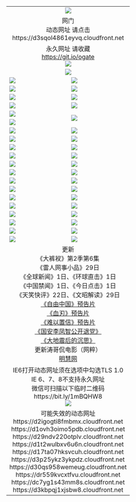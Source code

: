 ﻿<table>
  <tr></tr>
  <tr><td colspan=2 align=center><img src="https://github.com/ogate/up/blob/master/oGate.jpg" /></td></tr>
  <tr><td colspan=2 align=center>网门<br>动态网址 请点击
<br>https://d3sqol4861eyvq.cloudfront.net
    </td>
  </tr>
  <tr>
    <td colspan=2 align=center>永久网址 请收藏<br/><a href="https://git.io/ogate" target="_blank">https://git.io/ogate</a><br/><a href="https://d3sqol4861eyvq.cloudfront.net/Up/0WMGDL2.png" target="_blank"><img src="https://d3sqol4861eyvq.cloudfront.net/Up/0WMGD2.png"/></a></td>
    <!--td align=center>临时网址 微信用<br/><a href="https://bit.ly/1mBQHW8" target="_blank">https://bit.ly/1mBQHW8</a><br/><a href="https://d3sqol4861eyvq.cloudfront.net/Up/0WMGDL3.png" target="_blank"><img src="https://d3sqol4861eyvq.cloudfront.net/Up/0WMGD3.png"/></a></td-->
  </tr>
  <tr>
    <td colspan=2 align=center><a href="https://d3sqol4861eyvq.cloudfront.net/ogUP.aspx?name=0oGate.apk" target="_blank"><img src="https://d3sqol4861eyvq.cloudfront.net/Up/0WMAZ.jpg" /></a></td>
  </tr>
  <tr>
    <td><a href="https://d3sqol4861eyvq.cloudfront.net/ogNice.aspx" target="_blank"><img src="https://d3sqol4861eyvq.cloudfront.net/Up/0WCYY.jpg" /></a></td>
    <td><a href="https://d3sqol4861eyvq.cloudfront.net/onCO.aspx?ob=600%E4%BA%8B%E7%89%A9&op=%E5%A2%9E%E5%88%A0%E6%94%B9&args=WH1~%23%E7%B1%BB%E5%9E%8B6%E6%96%B0%E9%97%BB%7c%23%E7%B1%BB%E5%9E%8B6%E8%AF%84%E8%AE%BA&mode=" target="_blank"><img src="https://d3sqol4861eyvq.cloudfront.net/Up/0WZTT.jpg" /></a></td> 
  </tr>
  <tr>
    <td><a href="https://d3sqol4861eyvq.cloudfront.net/ogDY.aspx" target="_blank"><img src="https://d3sqol4861eyvq.cloudfront.net/Up/0FK.jpg" /></a></td>
    <td><a href="https://d3sqol4861eyvq.cloudfront.net/ogST.aspx" target="_blank"><img src="https://d3sqol4861eyvq.cloudfront.net/Up/0ST.jpg" /></a></td> 
  </tr>
  <tr>
    <!--td rowspan=2><a href="https://d3sqol4861eyvq.cloudfront.net/ogUP.aspx?name=WJ.mp4&count=T:1,480P:1" target="_blank"><img src="https://d3sqol4861eyvq.cloudfront.net/Up/WJ.jpg" /></a></td-->
    <td><a href="https://d3sqol4861eyvq.cloudfront.net/ogUP.aspx?name=11DKC.mp4&count=T:2,2:6,1:16" target="_blank"><img src="https://d3sqol4861eyvq.cloudfront.net/Up/11DKC.jpg" /></a></td> 
    <td><div><a href="https://d3sqol4861eyvq.cloudfront.net/ogUP.aspx?name=LRWS.mp4&count=7B:8,6B:44,5A:10,5B:35,4A:14,4B:19,3A:10,3B:26,2A:16,2B:21,1A:23,1B:29&current=7B:8" target="_blank"><img src="https://d3sqol4861eyvq.cloudfront.net/Up/LRWS.jpg" /></a></td>
   </tr>
  <tr>
    <td><a href="https://d3sqol4861eyvq.cloudfront.net/ogUP.aspx?name=LRSH.mp4&count=W:13,2:10" target="_blank"><img src="https://d3sqol4861eyvq.cloudfront.net/Up/LRSH.jpg" /></a></td>
    <td><a href="https://d3sqol4861eyvq.cloudfront.net/ogUP.aspx?name=BYWXY.mp4" target="_blank"><img src="https://d3sqol4861eyvq.cloudfront.net/Up/BYWXY.jpg" /></a></td>
  </tr>
  <tr>
    <td><a href="https://d3sqol4861eyvq.cloudfront.net/ogUP.aspx?name=JQR.mp4&count=2" target="_blank"><img src="https://d3sqol4861eyvq.cloudfront.net/Up/JQR.jpg" /></a></td>   
    <td rowspan=2><a href="https://d3sqol4861eyvq.cloudfront.net/ogUP.aspx?name=JP.mp4&count=9" target="_blank"><img src="https://d3sqol4861eyvq.cloudfront.net/Up/JP.jpg" /></td>
  </tr>
  <tr>
    <td><a href="https://d3sqol4861eyvq.cloudfront.net/ogUP.aspx?name=WH.mp4" target="_blank"><img src="https://d3sqol4861eyvq.cloudfront.net/Up/WH.jpg" /></a></td>
  </tr>
  <tr>
    <td><a href="https://d3sqol4861eyvq.cloudfront.net/ogUP.aspx?name=SSZJ.mp4&count=SP:6,480P:8" target="_blank"><img src="https://d3sqol4861eyvq.cloudfront.net/Up/SSZJ.jpg" /></a></td>
    <td><a href="https://d3sqol4861eyvq.cloudfront.net/ogUP.aspx?name=ZY.mp4&count=2015:16" target="_blank"><img src="https://d3sqol4861eyvq.cloudfront.net/Up/ZY.jpg" /></a</td>
  </tr>
  <tr>
    <td><a href="https://d3sqol4861eyvq.cloudfront.net/ogUP.aspx?name=XTFY.mp4&count=B:2,A:24" target="_blank"><img src="https://d3sqol4861eyvq.cloudfront.net/Up/XTFY.jpg" /></a></td>
    <td><a href="https://d3sqol4861eyvq.cloudfront.net/ogUP.aspx?name=1XQK.mp4&count=13" target="_blank"><img src="https://d3sqol4861eyvq.cloudfront.net/Up/1XQK.jpg" /></a</td>
  </tr>
  <tr>
    <td><a href="https://d3sqol4861eyvq.cloudfront.net/ogUP.aspx?name=1LYF.mp4&count=2" target="_blank"><img src="https://d3sqol4861eyvq.cloudfront.net/Up/1LYF0.jpg" /></a></td>
    <td><a href="https://d3sqol4861eyvq.cloudfront.net/ogUP.aspx?name=1ZGC.mp4&count=6" target="_blank"><img src="https://d3sqol4861eyvq.cloudfront.net/Up/1ZGC0.jpg" /></a></td>
  </tr>
  <tr>
    <td><a href="https://d3sqol4861eyvq.cloudfront.net/ogUP.aspx?name=1ZKM.mp4&count=3&current=3" target="_blank"><img src="https://d3sqol4861eyvq.cloudfront.net/Up/1ZKM0.jpg" /></a></td>  
    <td><a href="https://d3sqol4861eyvq.cloudfront.net/ogUP.aspx?name=1WWY.mp4&count=6&current=6" target="_blank"><img src="https://d3sqol4861eyvq.cloudfront.net/Up/1WWY0.jpg" /></a></td>
  </tr>
  <tr>
    <td><a href="https://d3sqol4861eyvq.cloudfront.net/ogUP.aspx?name=10JGY.mp4&count=3" target="_blank"><img src="https://d3sqol4861eyvq.cloudfront.net/Up/10JGY0.jpg" /></a></td>
    <td><a href="https://d3sqol4861eyvq.cloudfront.net/ogUP.aspx?name=10CYS.mp4&count=2" target="_blank"><img src="https://d3sqol4861eyvq.cloudfront.net/Up/10CYS0.jpg" /></a></td>
  </tr>
  <tr>
    <td><a href="https://d3sqol4861eyvq.cloudfront.net/ogUP.aspx?name=4SQQ.mp4&count=201603:1,201602:20,201601:21&current=201603:1" target="_blank"><img src="https://d3sqol4861eyvq.cloudfront.net/Up/4SQQ0.jpg"/></a></td>
    <td><a href="https://d3sqol4861eyvq.cloudfront.net/ogUP.aspx?name=4SHQ.mp4&count=201603:1,201602:27,201601:28&current=201603:1" target="_blank"><img src="https://d3sqol4861eyvq.cloudfront.net/Up/4SHQ0.jpg"/></a></td>
  </tr>
  <tr>
    <td><a href="https://d3sqol4861eyvq.cloudfront.net/ogUP.aspx?name=4SZG.mp4&count=201603:1,201602:21,201601:23&current=201603:1" target="_blank"><img src="https://d3sqol4861eyvq.cloudfront.net/Up/4SZG0.jpg"/></a></td>
    <td><a href="https://d3sqol4861eyvq.cloudfront.net/ogUP.aspx?name=4SDJ.mp4&count=201603A:1,201602A:24,201602B:7,201601A:48,201601B:6&current=201603A:1" target="_blank"><img src="https://d3sqol4861eyvq.cloudfront.net/Up/4SDJ0.jpg"/></a></td>
  </tr>
  <tr>
    <td><a href="https://d3sqol4861eyvq.cloudfront.net/ogUP.aspx?name=4CTX.mp4&count=201602:3,201601:4&current=201602:3" target="_blank"><img src="https://d3sqol4861eyvq.cloudfront.net/Up/4CTX0.jpg"/></a></td>
    <td><a href="https://d3sqol4861eyvq.cloudfront.net/ogUP.aspx?name=4CWZ.mp4&count=201602:4,201601:4&current=201602:4" target="_blank"><img src="https://d3sqol4861eyvq.cloudfront.net/Up/4CWZ0.jpg"/></a></td>
  </tr>
  <tr>
    <td><a href="https://d3sqol4861eyvq.cloudfront.net/onUP.aspx?name=https://dwsfx5awq5vcc.cloudfront.net/" target="_blank"><img src="https://d3sqol4861eyvq.cloudfront.net/Up/0DTW.jpg"/></a></td>
    <td><a href="https://d3sqol4861eyvq.cloudfront.net/onUP.aspx?name=https://d240ns8up8earz.cloudfront.net/acenter/" target="_blank"><img src="https://d3sqol4861eyvq.cloudfront.net/Up/0TDW.jpg" /></a></td>
  </tr>
  <tr>
    <td><a href="https://d3sqol4861eyvq.cloudfront.net/onUP.aspx?name=https://d4508d6vomz2p.cloudfront.net/gb/nsc413.htm" target="_blank"><img src="https://d3sqol4861eyvq.cloudfront.net/Up/0DJY.jpg" /></a></td>
    <td><a href="https://d3sqol4861eyvq.cloudfront.net/onUP.aspx?name=https://d3bxwq7vzudb5l.cloudfront.net/xtr/gb/prog204.html" target="_blank"><img src="https://d3sqol4861eyvq.cloudfront.net/Up/0XTR.jpg" /></a></td>
  </tr>
  <tr>
    <td><a href="https://d3sqol4861eyvq.cloudfront.net/onUP.aspx?name=https://d3aj00iefsmfgc.cloudfront.net/" target="_blank"><img src="https://d3sqol4861eyvq.cloudfront.net/Up/0MHW.jpg" /></a></td>
    <td><a href="https://d3sqol4861eyvq.cloudfront.net/onUP.aspx?name=https://d1lcj91uv80klr.cloudfront.net/" target="_blank"><img src="https://d3sqol4861eyvq.cloudfront.net/Up/0ZJW.jpg" /></a></td>
  </tr>
  <tr>
    <td><a href="https://d3sqol4861eyvq.cloudfront.net/ogUP.aspx?name=0FG.zip" target="_blank"><img src="https://d3sqol4861eyvq.cloudfront.net/Up/0FG.jpg" /></a></td>
    <td><a href="https://d3sqol4861eyvq.cloudfront.net/ogUP.aspx?name=0FGA.apk" target="_blank"><img src="https://d3sqol4861eyvq.cloudfront.net/Up/0FGA.jpg" /></a></td>
  </tr>
  <tr>
    <td><a href="https://d3sqol4861eyvq.cloudfront.net/ogUP.aspx?name=0U.zip" target="_blank"><img src="https://d3sqol4861eyvq.cloudfront.net/Up/0U.jpg" /></a></td>
    <td><a href="https://d3sqol4861eyvq.cloudfront.net/ogUP.aspx?name=0UA.apk" target="_blank"><img src="https://d3sqol4861eyvq.cloudfront.net/Up/0UA.jpg" /></a></td>
  </tr>
  <tr>
    <td><a href="https://d3sqol4861eyvq.cloudfront.net/ogUP.aspx?name=0iPPOTV.zip" target="_blank"><img src="https://d3sqol4861eyvq.cloudfront.net/Up/0iPPOTV.jpg" /></a></td>
    <td><a href="https://d3sqol4861eyvq.cloudfront.net/ogUP.aspx?name=0iNTD.apk" target="_blank"><img src="https://d3sqol4861eyvq.cloudfront.net/Up/0iNTD.jpg" /></a></td>
  </tr>
  <tr>
    <td colspan=2 align=center>更新<br>
      《大裤衩》第2季第6集<br>
      《雷人网事小品》29日<br>
      《全球新闻》1日、《环球直击》1日<br>
      《中国禁闻》1日、《今日点击》1日<br>
      《天笑快评》22日、《文昭解读》29日<br>
      <a href="https://d3sqol4861eyvq.cloudfront.net/ogUP.aspx?name=11ZYZG0.mp4" target="_blank">《自由中国》预告片</a><br>
      <a href="https://d3sqol4861eyvq.cloudfront.net/ogUP.aspx?name=11XR.mp4" target="_blank">《血刃》预告片</a><br>
      <a href="https://d3sqol4861eyvq.cloudfront.net/ogUP.aspx?name=11NYZX.mp4&count=2" target="_blank">《难以置信》预告片</a><br>
      <a href="https://d3sqol4861eyvq.cloudfront.net/ogUP.aspx?name=4LFZ.mp4" target="_blank">《国安李凤智公开退党》</a><br>
      <a href="https://d3sqol4861eyvq.cloudfront.net/ogUP.aspx?name=4DDZHDCS.mp4" target="_blank">《大地震后的沉思》</a><br>
      更新涛哥侃电影（网粹）<br>
      <a href="https://d3sqol4861eyvq.cloudfront.net/onUP.aspx?name=https://www.minghui.org/" target="_blank">明慧网</a></td>
    </td>
  </tr>
  <tr>
    <td colspan=2 align=center>IE6打开动态网址须在选项中勾选TLS 1.0<br/>IE 6、7、8不支持永久网址<br/>
      微信可扫描以下临时二维码<br/>https://bit.ly/1mBQHW8<br/><a href="https://d3sqol4861eyvq.cloudfront.net/Up/0WMGDL3.png" target="_blank"><img src="https://d3sqol4861eyvq.cloudfront.net/Up/0WMGD3.png"/></a><br>
  </tr>
  <tr>
    <td colspan=2 align=center>可能失效的动态网址
<br>https://d2igogti8fmbmx.cloudfront.net
<br>https://d1ovh3oimo5pdb.cloudfront.net
<br>https://d29ndv220otplv.cloudfront.net
<br>https://d1t2wulbxv6u6n.cloudfront.net
<br>https://d17ta07hksvcuh.cloudfront.net
<br>https://d3p25ykz3ykpdz.cloudfront.net
<br>https://d30qs958wemeug.cloudfront.net
<br>https://dr559kvcxtfvu.cloudfront.net
<br>https://dc7yg1s43mm8s.cloudfront.net
<br>https://d3kbpqj1xjsbw8.cloudfront.net
    </td>
  </tr>
</table>
